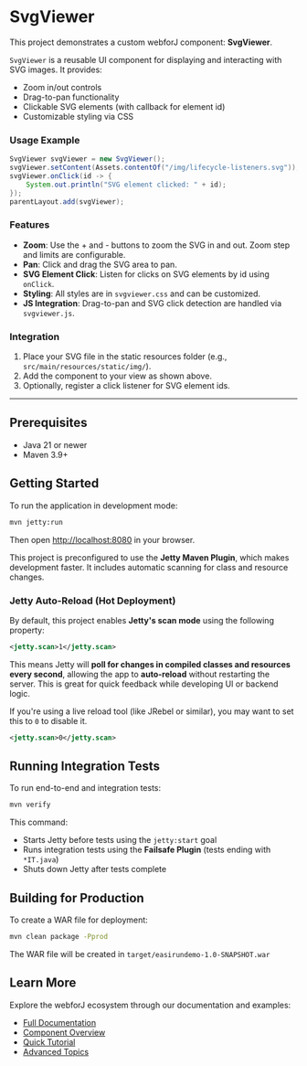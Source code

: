 
# SvgViewer

This project demonstrates a custom webforJ component: **SvgViewer**.

`SvgViewer` is a reusable UI component for displaying and interacting with SVG images. It provides:

- Zoom in/out controls
- Drag-to-pan functionality
- Clickable SVG elements (with callback for element id)
- Customizable styling via CSS

### Usage Example

````java
SvgViewer svgViewer = new SvgViewer();
svgViewer.setContent(Assets.contentOf("/img/lifecycle-listeners.svg"));
svgViewer.onClick(id -> {
	System.out.println("SVG element clicked: " + id);
});
parentLayout.add(svgViewer);
````

### Features

- **Zoom**: Use the + and - buttons to zoom the SVG in and out. Zoom step and limits are configurable.
- **Pan**: Click and drag the SVG area to pan.
- **SVG Element Click**: Listen for clicks on SVG elements by id using `onClick`.
- **Styling**: All styles are in `svgviewer.css` and can be customized.
- **JS Integration**: Drag-to-pan and SVG click detection are handled via `svgviewer.js`.

### Integration

1. Place your SVG file in the static resources folder (e.g., `src/main/resources/static/img/`).
2. Add the component to your view as shown above.
3. Optionally, register a click listener for SVG element ids.

---


## Prerequisites

- Java 21 or newer
- Maven 3.9+


## Getting Started

To run the application in development mode:

```bash
mvn jetty:run
```

Then open [http://localhost:8080](http://localhost:8080) in your browser.

This project is preconfigured to use the **Jetty Maven Plugin**, which makes development faster. It includes automatic scanning for class and resource changes.


### Jetty Auto-Reload (Hot Deployment)

By default, this project enables **Jetty's scan mode** using the following property:

```xml
<jetty.scan>1</jetty.scan>
```

This means Jetty will **poll for changes in compiled classes and resources every second**, allowing the app to **auto-reload** without restarting the server. This is great for quick feedback while developing UI or backend logic.

If you're using a live reload tool (like JRebel or similar), you may want to set this to `0` to disable it.

```xml
<jetty.scan>0</jetty.scan>
```


## Running Integration Tests

To run end-to-end and integration tests:

```bash
mvn verify
```

This command:
- Starts Jetty before tests using the `jetty:start` goal
- Runs integration tests using the **Failsafe Plugin** (tests ending with `*IT.java`)
- Shuts down Jetty after tests complete



## Building for Production

To create a WAR file for deployment:

```bash
mvn clean package -Pprod
```

The WAR file will be created in `target/easirundemo-1.0-SNAPSHOT.war`


## Learn More

Explore the webforJ ecosystem through our documentation and examples:

- [Full Documentation](https://docs.webforj.com)
- [Component Overview](https://docs.webforj.com/docs/components/overview)
- [Quick Tutorial](https://docs.webforj.com/docs/introduction/tutorial/overview)
- [Advanced Topics](https://docs.webforj.com/docs/advanced/overview)
